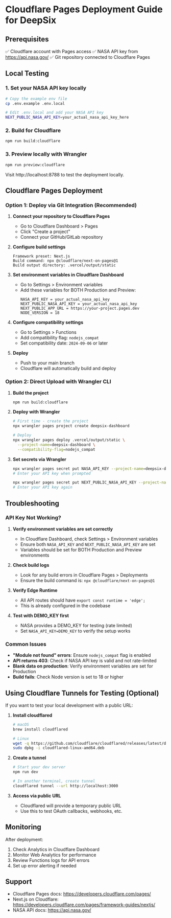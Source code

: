# Cloudflare Pages Deployment Guide for DeepSix

## Prerequisites
✅ Cloudflare account with Pages access
✅ NASA API key from https://api.nasa.gov/
✅ Git repository connected to Cloudflare Pages

## Local Testing

### 1. Set your NASA API key locally
```bash
# Copy the example env file
cp .env.example .env.local

# Edit .env.local and add your NASA API key
NEXT_PUBLIC_NASA_API_KEY=your_actual_nasa_api_key_here
```

### 2. Build for Cloudflare
```bash
npm run build:cloudflare
```

### 3. Preview locally with Wrangler
```bash
npm run preview:cloudflare
```

Visit http://localhost:8788 to test the deployment locally.

## Cloudflare Pages Deployment

### Option 1: Deploy via Git Integration (Recommended)

1. **Connect your repository to Cloudflare Pages**
   - Go to Cloudflare Dashboard > Pages
   - Click "Create a project"
   - Connect your GitHub/GitLab repository

2. **Configure build settings**
   ```
   Framework preset: Next.js
   Build command: npx @cloudflare/next-on-pages@1
   Build output directory: .vercel/output/static
   ```

3. **Set environment variables in Cloudflare Dashboard**
   - Go to Settings > Environment variables
   - Add these variables for BOTH Production and Preview:
     ```
     NASA_API_KEY = your_actual_nasa_api_key
     NEXT_PUBLIC_NASA_API_KEY = your_actual_nasa_api_key
     NEXT_PUBLIC_APP_URL = https://your-project.pages.dev
     NODE_VERSION = 18
     ```

4. **Configure compatibility settings**
   - Go to Settings > Functions
   - Add compatibility flag: `nodejs_compat`
   - Set compatibility date: `2024-09-06` or later

5. **Deploy**
   - Push to your main branch
   - Cloudflare will automatically build and deploy

### Option 2: Direct Upload with Wrangler CLI

1. **Build the project**
   ```bash
   npm run build:cloudflare
   ```

2. **Deploy with Wrangler**
   ```bash
   # First time - create the project
   npx wrangler pages project create deepsix-dashboard

   # Deploy
   npx wrangler pages deploy .vercel/output/static \
     --project-name=deepsix-dashboard \
     --compatibility-flag=nodejs_compat
   ```

3. **Set secrets via Wrangler**
   ```bash
   npx wrangler pages secret put NASA_API_KEY --project-name=deepsix-dashboard
   # Enter your API key when prompted
   
   npx wrangler pages secret put NEXT_PUBLIC_NASA_API_KEY --project-name=deepsix-dashboard
   # Enter your API key again
   ```

## Troubleshooting

### API Key Not Working?

1. **Verify environment variables are set correctly**
   - In Cloudflare Dashboard, check Settings > Environment variables
   - Ensure both `NASA_API_KEY` and `NEXT_PUBLIC_NASA_API_KEY` are set
   - Variables should be set for BOTH Production and Preview environments

2. **Check build logs**
   - Look for any build errors in Cloudflare Pages > Deployments
   - Ensure the build command is: `npx @cloudflare/next-on-pages@1`

3. **Verify Edge Runtime**
   - All API routes should have `export const runtime = 'edge';`
   - This is already configured in the codebase

4. **Test with DEMO_KEY first**
   - NASA provides a DEMO_KEY for testing (rate limited)
   - Set `NASA_API_KEY=DEMO_KEY` to verify the setup works

### Common Issues

- **"Module not found" errors**: Ensure `nodejs_compat` flag is enabled
- **API returns 403**: Check if NASA API key is valid and not rate-limited
- **Blank data on production**: Verify environment variables are set for Production
- **Build fails**: Check Node version is set to 18 or higher

## Using Cloudflare Tunnels for Testing (Optional)

If you want to test your local development with a public URL:

1. **Install cloudflared**
   ```bash
   # macOS
   brew install cloudflared
   
   # Linux
   wget -q https://github.com/cloudflare/cloudflared/releases/latest/download/cloudflared-linux-amd64.deb
   sudo dpkg -i cloudflared-linux-amd64.deb
   ```

2. **Create a tunnel**
   ```bash
   # Start your dev server
   npm run dev
   
   # In another terminal, create tunnel
   cloudflared tunnel --url http://localhost:3000
   ```

3. **Access via public URL**
   - Cloudflared will provide a temporary public URL
   - Use this to test OAuth callbacks, webhooks, etc.

## Monitoring

After deployment:
1. Check Analytics in Cloudflare Dashboard
2. Monitor Web Analytics for performance
3. Review Functions logs for API errors
4. Set up error alerting if needed

## Support

- Cloudflare Pages docs: https://developers.cloudflare.com/pages/
- Next.js on Cloudflare: https://developers.cloudflare.com/pages/framework-guides/nextjs/
- NASA API docs: https://api.nasa.gov/
